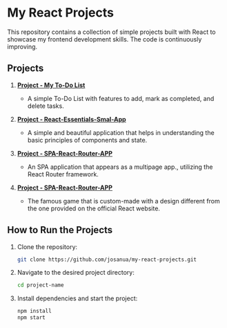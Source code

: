 # My React Projects

This repository contains a collection of simple projects built with React to showcase my frontend development skills. 
The code is continuously improving.

## Projects

1. **[Project - My To-Do List](./my-to-do-list/README.md)**
    - A simple To-Do List with features to add, mark as completed, and delete tasks.

2. **[Project - React-Essentials-Smal-App](./udemy-react-essentials-app/)**
   - A simple and beautiful application that helps in understanding the basic principles of components and state.

3. **[Project - SPA-React-Router-APP](./udemy-react-essentials-app/)**
   - An SPA application that appears as a multipage app., utilizing the React Router framework.

4. **[Project - SPA-React-Router-APP](./custom-tic-tac-toe-game/)**
   - The famous game that is custom-made with a design different from the one provided on the official React website.

## How to Run the Projects

1. Clone the repository:
   ```bash
   git clone https://github.com/josanua/my-react-projects.git

2. Navigate to the desired project directory:
    ```bash
    cd project-name

3. Install dependencies and start the project:
   ```bash
   npm install
   npm start

